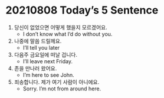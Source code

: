 # 20210808 Today’s 5 Sentence



1. 당신이 없었으면 어떻게 했을지 모르겠어요.
   - I don’t know what I’d do without you.
2. 나중에 말씀 드릴께요.
   - I’ll tell you later
3. 다음주 금요일에 떠날 겁니다.
   - I’ll leave next Friday.
4. 존을 만나러 왔어요.
   - I’m here to see John.
5. 죄송합니다. 제가 여기 사람이 아니에요.
   - Sorry. I’m not from around here.